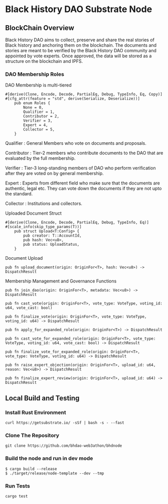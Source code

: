 # Black History DAO Substrate Node

## BlockChain Overview

Black History DAO aims to collect, preserve and share the real stories of Black history and anchoring them on the blockchain. The documents and stories are meant to be verified by the Black History DAO community and appointed by vote experts. Once approved, the data will be stored as a structure on the blockchain and IPFS.

### DAO Membership Roles

DAO Membership is multi-tiered

```
#[derive(Clone, Encode, Decode, PartialEq, Debug, TypeInfo, Eq, Copy)]
#[cfg_attr(feature = "std", derive(Serialize, Deserialize))]
	pub enum Roles {
		None = 0,
		Qualifier = 1,
		Contributor = 2,
		Verifier = 3,
		Expert = 4,
		Collector = 5,
	}
```

Qualifier : General Members who vote on documents and proposals.

Contributor : Tier-2 members who contribute documents to the DAO that are evaluated by the full membership.

Verifier : Tier-3 long-standing members of DAO who perform verification after they are voted on by general membership.

Expert : Experts from different field who make sure that the documents are authentic, legal etc. They can vote down the documents if they are not upto the standard.

Collector : Institutions and collectors.

Uploaded Document Struct

```
#[derive(Clone, Encode, Decode, PartialEq, Debug, TypeInfo, Eq)]
#[scale_info(skip_type_params(T))]
	pub struct Upload<T:Config> {
		pub creator: T::AccountId,
		pub hash: Vec<u8>,
		pub status: UploadStatus,
	}

```

Document Upload

```
pub fn upload_document(origin: OriginFor<T>, hash: Vec<u8>) -> DispatchResult
```

Membership Management and Governance Functions

```
pub fn join_dao(origin: OriginFor<T>, metadata: Vec<u8>) -> DispatchResult
```

```
pub fn cast_vote(origin: OriginFor<T>, vote_type: VoteType, voting_id: u64, vote_cast: bool) 
```

```
pub fn finalize_vote(origin: OriginFor<T>, vote_type: VoteType, voting_id: u64) -> DispatchResult
```

```
pub fn apply_for_expanded_role(origin: OriginFor<T>) -> DispatchResult
```

```
pub fn cast_vote_for_expanded_role(origin: OriginFor<T>, vote_type: VoteType, voting_id: u64, vote_cast: bool) -> DispatchResult
```

```
pub fn finalize_vote_for_expanded_role(origin: OriginFor<T>, vote_type: VoteType, voting_id: u64) -> DispatchResult
```

```
pub fn raise_expert_objection(origin: OriginFor<T>, upload_id: u64, reason: Vec<u8>) -> DispatchResult
```

```
pub fn finalize_expert_review(origin: OriginFor<T>, upload_id: u64) -> DispatchResult
```

## Local Build and Testing

### Install Rust Environment

```
curl https://getsubstrate.io/ -sSf | bash -s - --fast
```

### Clone The Repository

```
git clone https://github.com/bhdao-web3athon/bhdnode
```

### Build the node and run in dev mode

```
$ cargo build --release
$ ./target/release/node-template --dev --tmp

```

### Run Tests

```
cargo test
```
